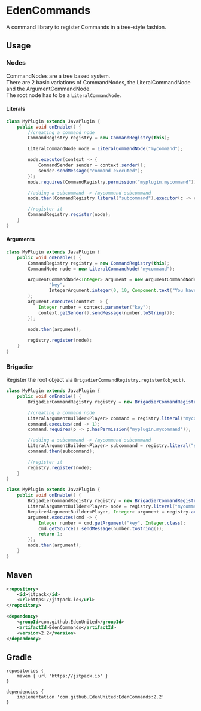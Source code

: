 # EdenCommands
A command library to register Commands in a tree-style fashion.

## Usage

### Nodes
CommandNodes are a tree based system.  
There are 2 basic variations of CommandNodes, the LiteralCommandNode and the ArgumentCommandNode.  
The root node has to be a `LiteralCommandNode`.

#### Literals
```java
class MyPlugin extends JavaPlugin {
    public void onEnable() {
        //creating a command node
        CommandRegistry registry = new CommandRegistry(this);

        LiteralCommandNode node = LiteralCommandNode("mycommand");

        node.executor(context -> {
            CommandSender sender = context.sender();
            sender.sendMessage("command executed");
        });
        node.requires(CommandRegistry.permission("myplugin.mycommand"));

        //adding a subcommand -> /mycommand subcommand
        node.then(CommandRegistry.literal("subcommand").executor(c -> c.sender().sendMessage("subcommand executed")));

        //register it
        CommandRegistry.register(node);
    }
}
```

#### Arguments
```java
class MyPlugin extends JavaPlugin {
    public void onEnable() {
        CommandRegistry registry = new CommandRegistry(this);
        CommandNode node = new LiteralCommandNode("mycommand");

        ArgumentCommandNode<Integer> argument = new ArgumentCommandNode<>(
                "key",
                IntegerArgument.integer(0, 10, Component.text("You have to supply an integer between 0 and 10!"))
        );
        argument.executes(context -> {
            Integer number = context.parameter("key");
            context.getSender().sendMessage(number.toString());
        });
        
        node.then(argument);

        registry.register(node);
    }
}
```

### Brigadier
Register the root object via ``BrigadierCommandRegistry.register(object)``.

```java
class MyPlugin extends JavaPlugin {
    public void onEnable() {
        BrigadierCommandRegistry registry = new BrigadierCommandRegistry(this);

        //creating a command node
        LiteralArgumentBuilder<Player> command = registry.literal("mycommand");
        command.executes(cmd -> 1);
        command.requires(p -> p.hasPermission("myplugin.mycommand"));

        //adding a subcommand -> /mycommand subcommand
        LiteralArgumentBuilder<Player> subcommand = registry.literal("subcommand");
        command.then(subcommand);

        //register it
        registry.register(node);
    }
}
```

```java
class MyPlugin extends JavaPlugin {
    public void onEnable() {
        BrigadierCommandRegistry registry = new BrigadierCommandRegistry(this);
        LiteralArgumentBuilder<Player> node = registry.literal("mycommand");
        RequiredArgumentBuilder<Player, Integer> argument = registry.argument("key", IntegerArgumentType.integer(0, 10));
        argument.executes(cmd -> {
            Integer number = cmd.getArgument("key", Integer.class);
            cmd.getSource().sendMessage(number.toString());
            return 1;
        });
        node.then(argument);
    }
}
```


## Maven
```xml
<repository>
    <id>jitpack</id>
    <url>https://jitpack.io</url>
</repository>
```
```xml
<dependency>
    <groupId>com.github.EdenUnited</groupId>
    <artifactId>EdenCommands</artifactId>
    <version>2.2</version>
</dependency>
```

## Gradle
```
repositories {
    maven { url 'https://jitpack.io' }
}
```
```
dependencies {
    implementation 'com.github.EdenUnited:EdenCommands:2.2'
}
```